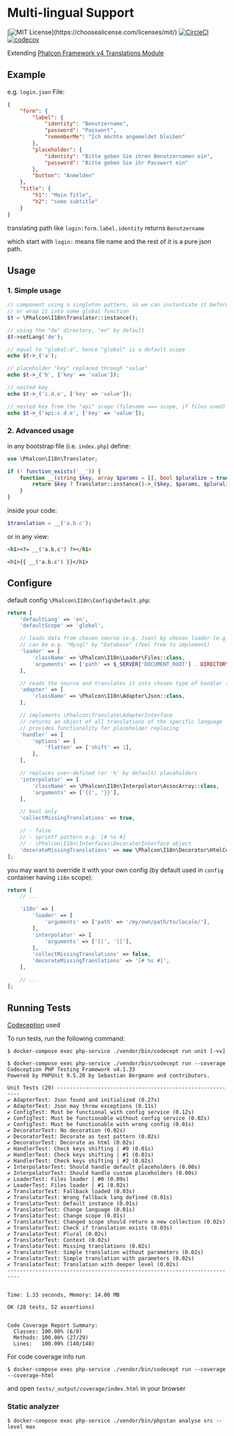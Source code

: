 # Multi-lingual Support

[![MIT License](https://img.shields.io/apm/l/atomic-design-ui.svg?)](https://choosealicense.com/licenses/mit/)
[![CircleCI](https://circleci.com/gh/someson/phalcon-i18n/tree/4.1.svg?style=shield)](https://circleci.com/gh/someson/phalcon-i18n/tree/circleci-project-setup)
[![codecov](https://codecov.io/gh/someson/phalcon-i18n/branch/4.1/graph/badge.svg?token=AW5T4WU56Q)](https://codecov.io/gh/someson/phalcon-i18n)

Extending [Phalcon Framework v4 Translations Module](https://docs.phalcon.io/4.0/en/translate)

## Example

e.g. `login.json` File:
```json
{
    "form": {
        "label": {
            "identity": "Benutzername",
            "password": "Passwort",
            "rememberMe": "Ich möchte angemeldet bleiben"
        },
        "placeholder": {
            "identity": "Bitte geben Sie ihren Benutzernamen ein",
            "password": "Bitte geben Sie ihr Passwort ein"
        },
        "button": "Anmelden"
    },
    "title": {
        "h1": "Main Title",
        "h2": "some subtitle"
    }
}
```
translating path like `login:form.label.identity` returns `Benutzername`

which start with `login:` means file name and the rest of it is a pure json path.

## Usage

### 1. Simple usage
```php
// component using a singleton pattern, so we can instantiate it before the framework itself
// or wrap it into some global function
$t = \Phalcon\I18n\Translator::instance();

// using the "de" directory, "en" by default
$t->setLang('de');

// equal to "global:a", hence "global" is a default scope
echo $t->_('a');

// placeholder "key" replaced through "value"
echo $t->_('b', ['key' => 'value']);

// nested key
echo $t->_('c.d.e', ['key' => 'value']);

// nested key from the "api" scope (filename === scope, if files used)
echo $t->_('api:c.d.e', ['key' => 'value']);
```

### 2. Advanced usage
in any bootstrap file (i.e. `index.php`) define:
```php
use \Phalcon\I18n\Translator;

if (! function_exists('__')) {
    function __(string $key, array $params = [], bool $pluralize = true): string {
        return $key ? Translator::instance()->_($key, $params, $pluralize) : '[TRANSLATION ERROR]';
    }
}
```

inside your code:
```php
$translation = __('a.b.c');
```
or in any view:
```html
<h1><?= __('a.b.c') ?></h1>
```
```twig
<h1>{{ __('a.b.c') }}</h1>
```

## Configure

default config `\Phalcon\I18n\Config\Default.php`:

```php
return [
    'defaultLang' => 'en',
    'defaultScope' => 'global',

    // loads data from chosen source (e.g. Json) by chosen loader (e.g. Files)
    // can be e.g. "Mysql" by "Database" (feel free to implement)
    'loader' => [
        'className' => \Phalcon\I18n\Loader\Files::class,
        'arguments' => ['path' => $_SERVER['DOCUMENT_ROOT'] . DIRECTORY_SEPARATOR . 'locale'],
    ],

    // reads the source and translates it into chosen type of handler (@see key "handler")
    'adapter' => [
        'className' => \Phalcon\I18n\Adapter\Json::class,
    ],

    // implements \Phalcon\Translate\AdapterInterface
    // returns an object of all translations of the specific language
    // provides functionality for placeholder replacing
    'handler' => [
        'options' => [
            'flatten' => ['shift' => 1],
        ],
    ],

    // replaces user-defined (or '%' by default) placeholders
    'interpolator' => [
        'className' => \Phalcon\I18n\Interpolator\AssocArray::class,
        'arguments' => ['{{', '}}'],
    ],

    // bool only
    'collectMissingTranslations' => true,

    // - false
    // - sprintf pattern e.g. [# %s #]
    // - \Phalcon\I18n\Interfaces\DecoratorInterface object
    'decorateMissingTranslations' => new \Phalcon\I18n\Decorator\HtmlCode,
];
```
you may want to override it with your own config (by default used in `config` container having `i18n` scope):
```php
return [
    // ...

    'i18n' => [
        'loader' => [
            'arguments' => ['path' => '/my/own/path/to/locale/'],
        ],
        'interpolator' => [
            'arguments' => ['[[', ']]'],
        ],
        'collectMissingTranslations' => false,
        'decorateMissingTranslations' => '[# %s #]',
    ],

    // ...
];
```

## Running Tests

[Codeception](https://codeception.com/) used

To run tests, run the following command:

```
$ docker-compose exec php-service ./vendor/bin/codecept run unit [-vv] 
```
```
$ docker-compose exec php-service ./vendor/bin/codecept run --coverage 
Codeception PHP Testing Framework v4.1.33
Powered by PHPUnit 9.5.20 by Sebastian Bergmann and contributors.

Unit Tests (29) ----------------------------------------------------------
✔ AdapterTest: Json found and initialized (0.27s)
✔ AdapterTest: Json may throw exceptions (0.11s)
✔ ConfigTest: Must be functional with config service (0.12s)
✔ ConfigTest: Must be functionable without config service (0.02s)
✔ ConfigTest: Must be functionable with wrong config (0.01s)
✔ DecoratorTest: No decoration (0.02s)
✔ DecoratorTest: Decorate as text pattern (0.02s)
✔ DecoratorTest: Decorate as html (0.02s)
✔ HandlerTest: Check keys shifting | #0 (0.01s)
✔ HandlerTest: Check keys shifting | #1 (0.01s)
✔ HandlerTest: Check keys shifting | #2 (0.02s)
✔ InterpolatorTest: Should handle default placeholders (0.00s)
✔ InterpolatorTest: Should handle custom placeholders (0.00s)
✔ LoaderTest: Files loader | #0 (0.09s)
✔ LoaderTest: Files loader | #1 (0.02s)
✔ TranslatorTest: Fallback loaded (0.03s)
✔ TranslatorTest: Wrong fallback lang defined (0.01s)
✔ TranslatorTest: Default instance (0.01s)
✔ TranslatorTest: Change language (0.01s)
✔ TranslatorTest: Change scope (0.01s)
✔ TranslatorTest: Changed scope should return a new collection (0.02s)
✔ TranslatorTest: Check if translation exists (0.03s)
✔ TranslatorTest: Plural (0.02s)
✔ TranslatorTest: Context (0.02s)
✔ TranslatorTest: Missing translations (0.02s)
✔ TranslatorTest: Simple translation without parameters (0.02s)
✔ TranslatorTest: Simple translation with parameters (0.02s)
✔ TranslatorTest: Translation with deeper level (0.02s)
--------------------------------------------------------------------------


Time: 1.33 seconds, Memory: 14.00 MB

OK (28 tests, 52 assertions)


Code Coverage Report Summary:
  Classes: 100.00% (6/8)
  Methods: 100.00% (27/29)
  Lines:   100.00% (140/148)                                              
```

For code coverage info run
```
$ docker-compose exec php-service ./vendor/bin/codecept run --coverage --coverage-html
```
and open `tests/_output/coverage/index.html` in your browser

### Static analyzer

`$ docker-compose exec php-service ./vendor/bin/phpstan analyse src --level max`
